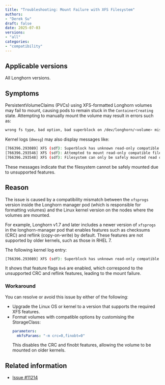 ```yaml
---
title: "Troubleshooting: Mount Failure with XFS Filesystem"
authors:
- "Derek Su"
draft: false
date: 2025-07-03
versions:
- "all"
categories:
- "compatibility"
---
```


## Applicable versions

All Longhorn versions.

## Symptoms

PersistentVolumeClaims (PVCs) using XFS-formatted Longhorn volumes may fail to mount, causing pods to remain stuck in the `ContainerCreating` state. Attempting to manually mount the volume may result in errors such as:

```bash
wrong fs type, bad option, bad superblock on /dev/longhorn/<volume> missing codepage or helper program ...
```

Kernel logs (`dmesg`) may also display messages like:

```bash
[766396.293089] XFS (sdf): Superblock has unknown read-only compatible features (0x6) enabled.
[766396.293546] XFS (sdf): Attempted to mount read-only compatible filesystem read-write.
[766396.293548] XFS (sdf): Filesystem can only be safely mounted read only. 
```

These messages indicate that the filesystem cannot be safely mounted due to unsupported features.

## Reason

The issue is caused by a compatibility mismatch between the `xfsprogs` version inside the Longhorn manager pod (which is responsible for formatting volumes) and the Linux kernel version on the nodes where the volumes are mounted.

For example, Longhorn v1.7 and later includes a newer version of `xfsprogs` in the longhorn-manager pod that enables features such as checksums (CRC) and reflink (copy-on-write) by default. These features are not supported by older kernels, such as those in RHEL 7.

The following kernel log entry:

```bash
[766396.293089] XFS (sdf): Superblock has unknown read-only compatible features (0x6) enabled.
```

It shows that feature flags `0x6` are enabled, which correspond to the unsupported CRC and reflink features, leading to the mount failure.

### Workaround

You can resolve or avoid this issue by either of the following:
- Upgrade the Linux OS or kernel to a version that supports the required XFS features.
- Format volumes with compatible options by customising the StorageClass:
  ```yaml
  parameters:
    mkfsParams: "-m crc=0,finobt=0"
  ```
  This disables the CRC and finobt features, allowing the volume to be mounted on older kernels.

## Related information

- [Issue #11214](https://github.com/longhorn/longhorn/issues/11214)
